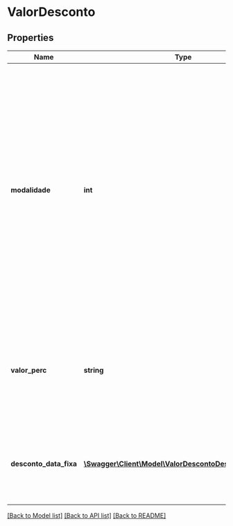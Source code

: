 # ValorDesconto

## Properties
Name | Type | Description | Notes
------------ | ------------- | ------------- | -------------
**modalidade** | **int** | Modalidade de descontos &lt;table&gt;&lt;tr&gt;&lt;td&gt;Descrição&lt;/td&gt;&lt;td&gt;Dominio&lt;/td&gt;&lt;/tr&gt;&lt;tr&gt;&lt;td&gt;Valor Fixo até a[s] data[s] informada[s]&lt;/td&gt;&lt;td&gt;1&lt;/td&gt;&lt;/tr&gt;&lt;tr&gt;&lt;td&gt;Percentual até a data informada&lt;/td&gt;&lt;td&gt;2&lt;/td&gt;&lt;/tr&gt;&lt;tr&gt;&lt;td&gt;Valor por antecipação dia corrido&lt;/td&gt;&lt;td&gt;3&lt;/td&gt;&lt;/tr&gt;&lt;tr&gt;&lt;td&gt;Valor por antecipação dia útil&lt;/td&gt;&lt;td&gt;4&lt;/td&gt;&lt;/tr&gt;&lt;tr&gt;&lt;td&gt;Percentual por antecipação dia corrido&lt;/td&gt;&lt;td&gt;5&lt;/td&gt;&lt;/tr&gt;&lt;tr&gt;&lt;td&gt;Percentual por antecipação dia útil&lt;/td&gt;&lt;td&gt;6&lt;/td&gt;&lt;/tr&gt;&lt;/table&gt; | 
**valor_perc** | **string** | Abatimentos ou outras deduções aplicadas ao documento, em valor absoluto ou percentual do valor original do documento. (Não deve ser enviado valorPerc e descontoDataFixa juntos) | 
**desconto_data_fixa** | [**\Swagger\Client\Model\ValorDescontoDescontoDataFixa[]**](ValorDescontoDescontoDataFixa.md) | Data limite para o desconto absoluto da cobrança. (A data de desconto obrigatoriamente deverá ser menor que a data de vencimento da cobrança) | [optional] 

[[Back to Model list]](../../README.md#documentation-for-models) [[Back to API list]](../../README.md#documentation-for-api-endpoints) [[Back to README]](../../README.md)

